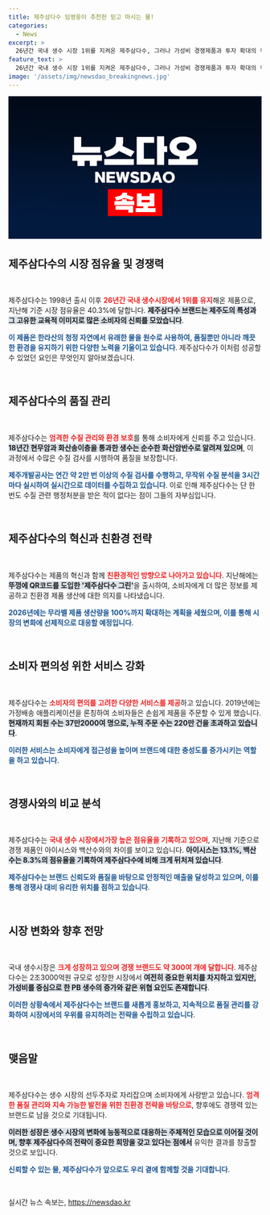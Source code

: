 ```yaml
---
title: 제주삼다수 임영웅이 추천한 믿고 마시는 물!
categories:
  - News
excerpt: >
  26년간 국내 생수 시장 1위를 지켜온 제주삼다수, 그러나 가성비 경쟁제품과 투자 확대의 위협이 다가온다. QR코드 도입, 친환경 팩토리 추진으로 진화하는 제주삼다수! 클릭해서 생수 시장의 변화를 확인해보세요!
feature_text: >
  26년간 국내 생수 시장 1위를 지켜온 제주삼다수, 그러나 가성비 경쟁제품과 투자 확대의 위협이 다가온다. QR코드 도입, 친환경 팩토리 추진으로 진화하는 제주삼다수! 클릭해서 생수 시장의 변화를 확인해보세요!
image: '/assets/img/newsdao_breakingnews.jpg'
---
```


<p><img src="/assets/img/newsdao_breakingnews.jpg" alt="bookingtag 속보" /></p>

<h2 data-ke-size="size26">제주삼다수의 시장 점유율 및 경쟁력</h2>

<p data-ke-size="size16">&nbsp;</p>

<p>제주삼다수는 1998년 출시 이후 <b><span style="color: #ee2323;">26년간 국내 생수시장에서 1위를 유지</span></b>해온 제품으로, 지난해 기준 시장 점유율은 40.3%에 달합니다. <b><span style="background-color: #21538527;">제주삼다수 브랜드는 제주도의 특성과 그 고유한 교육적 이미지로 많은 소비자의 신뢰를 모았습니다</span></b>. </p>

<p><b><span style="color: #1a5490;">이 제품은 한라산의 청정 자연에서 유래한 물을 원수로 사용하여, 품질뿐만 아니라 깨끗한 환경을 유지하기 위한 다양한 노력을 기울이고 있습니다</span></b>. 제주삼다수가 이처럼 성공할 수 있었던 요인은 무엇인지 알아보겠습니다.</p>

<p data-ke-size="size16">&nbsp;</p>

<h2 data-ke-size="size26">제주삼다수의 품질 관리</h2>

<p data-ke-size="size16">&nbsp;</p>

<p>제주삼다수는 <b><span style="color: #ee2323;">엄격한 수질 관리와 환경 보호</span></b>를 통해 소비자에게 신뢰를 주고 있습니다. <b><span style="background-color: #21538527;">18년간 현무암과 화산송이층을 통과한 생수는 순수한 화산암반수로 알려져 있으며</span></b>, 이 과정에서 수많은 수질 검사를 시행하여 품질을 보장합니다. </p>

<p><b><span style="color: #1a5490;">제주개발공사는 연간 약 2만 번 이상의 수질 검사를 수행하고, 무작위 수질 분석을 3시간마다 실시하여 실시간으로 데이터를 수집하고 있습니다</span></b>. 이로 인해 제주삼다수는 단 한 번도 수질 관련 행정처분을 받은 적이 없다는 점이 그들의 자부심입니다.</p>

<p data-ke-size="size16">&nbsp;</p>

<h2 data-ke-size="size26">제주삼다수의 혁신과 친환경 전략</h2>

<p data-ke-size="size16">&nbsp;</p>

<p>제주삼다수는 제품의 혁신과 함께 <b><span style="color: #ee2323;">친환경적인 방향으로 나아가고 있습니다</span></b>. 지난해에는 <b><span style="background-color: #21538527;">뚜껑에 QR코드를 도입한 '제주삼다수 그린'</span></b>을 출시하여, 소비자에게 더 많은 정보를 제공하고 친환경 제품 생산에 대한 의지를 나타냈습니다. </p>

<p><b><span style="color: #1a5490;">2026년에는 무라벨 제품 생산량을 100%까지 확대하는 계획을 세웠으며, 이를 통해 시장의 변화에 선제적으로 대응할 예정입니다</span></b>.</p>

<p data-ke-size="size16">&nbsp;</p>

<h2 data-ke-size="size26">소비자 편의성 위한 서비스 강화</h2>

<p data-ke-size="size16">&nbsp;</p>

<p>제주삼다수는 <b><span style="color: #ee2323;">소비자의 편의를 고려한 다양한 서비스를 제공</span></b>하고 있습니다. 2019년에는 가정배송 애플리케이션을 론칭하여 소비자들은 손쉽게 제품을 주문할 수 있게 했습니다. <b><span style="background-color: #21538527;">현재까지 회원 수는 37만2000여 명으로, 누적 주문 수는 220만 건을 초과하고 있습니다</span></b>.</p>

<p><b><span style="color: #1a5490;">이러한 서비스는 소비자에게 접근성을 높이며 브랜드에 대한 충성도를 증가시키는 역할을 하고 있습니다</span></b>.</p>

<p data-ke-size="size16">&nbsp;</p>

<h2 data-ke-size="size26">경쟁사와의 비교 분석</h2>

<p data-ke-size="size16">&nbsp;</p>

<p>제주삼다수는 <b><span style="color: #ee2323;">국내 생수 시장에서가장 높은 점유율을 기록하고 있으며</span></b>, 지난해 기준으로 경쟁 제품인 아이시스와 백산수와의 차이를 보이고 있습니다. <b><span style="background-color: #21538527;">아이시스는 13.1%, 백산수는 8.3%의 점유율을 기록하여 제주삼다수에 비해 크게 뒤처져 있습니다</span></b>. </p>

<p><b><span style="color: #1a5490;">제주삼다수는 브랜드 신뢰도와 품질을 바탕으로 안정적인 매출을 달성하고 있으며, 이를 통해 경쟁사 대비 유리한 위치를 점하고 있습니다</span></b>.</p>

<p data-ke-size="size16">&nbsp;</p>

<h2 data-ke-size="size26">시장 변화와 향후 전망</h2>

<p data-ke-size="size16">&nbsp;</p>

<p>국내 생수시장은 <b><span style="color: #ee2323;">크게 성장하고 있으며 경쟁 브랜드도 약 300여 개에 달합니다</span></b>. 제주삼다수는 2조3000억원 규모로 성장한 시장에서 <b><span style="background-color: #21538527;">여전히 중요한 위치를 차지하고 있지만, 가성비를 중심으로 한 PB 생수의 증가와 같은 위협 요인도 존재합니다</span></b>. </p>

<p><b><span style="color: #1a5490;">이러한 상황속에서 제주삼다수는 브랜드를 새롭게 홍보하고, 지속적으로 품질 관리를 강화하여 시장에서의 우위를 유지하려는 전략을 수립하고 있습니다</span></b>.</p>

<p data-ke-size="size16">&nbsp;</p>

<h2 data-ke-size="size26">맺음말</h2>

<p data-ke-size="size16">&nbsp;</p>

<p>제주삼다수는 생수 시장의 선두주자로 자리잡으며 소비자에게 사랑받고 있습니다. <b><span style="color: #ee2323;">엄격한 품질 관리와 지속 가능한 발전을 위한 친환경 전략을 바탕으로</span></b>, 향후에도 경쟁력 있는 브랜드로 남을 것으로 기대됩니다. </p>

<p><b><span style="background-color: #21538527;">이러한 성장은 생수 시장의 변화에 능동적으로 대응하는 주체적인 모습으로 이어질 것이며, 향후 제주삼다수의 전략이 중요한 희망을 갖고 있다는 점에서</span></b> 유익한 결과를 창출할 것으로 보입니다. </p>

<p><b><span style="color: #1a5490;">신뢰할 수 있는 물, 제주삼다수가 앞으로도 우리 곁에 함께할 것을 기대합니다</span></b>.</p>

<p data-ke-size="size16">&nbsp;</p>
실시간 뉴스 속보는, <a href="https://newsdao.kr" rel="dofollow">https://newsdao.kr</a>


